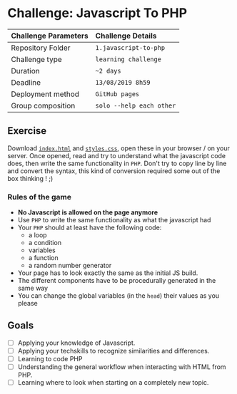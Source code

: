 # Challenge: Javascript To PHP
|Challenge Parameters  |Challenge Details              |
|:---------------------|:------------------------------|
|Repository Folder     |`1.javascript-to-php`          |
|Challenge type        |`learning challenge`           |
|Duration              |`~2 days`                      |
|Deadline              |`13/08/2019 8h59`              |
|Deployment method     |`GitHub pages`                 |
|Group composition     |`solo --help each other`       |


## Exercise
Download [`index.html`](./resources/index.html) and [`styles.css`](./resources/styles.css), open these in your browser / on your server.
Once opened, read and try to understand what the javascript code does, then write the same functionality in `PHP`.
Don't try to copy line by line and convert the syntax, this kind of conversion required some out of the box thinking ! ;)


### Rules of the game
* **No Javascript is allowed on the page anymore**
* Use `PHP` to write the same functionality as what the javascript had
* Your `PHP` should at least have the following code:
    * a loop
    * a condition
    * variables
    * a function
    * a random number generator
* Your page has to look exactly the same as the initial JS build.
* The different components have to be procedurally generated in the same way
* You can change the global variables (in the `head`) their values as you please


## Goals
- [ ] Applying your knowledge of Javascript.
- [ ] Applying your techskills to recognize similarities and differences.
- [ ] Learning to code PHP
- [ ] Understanding the general workflow when interacting with HTML from PHP.
- [ ] Learning where to look when starting on a completely new topic.